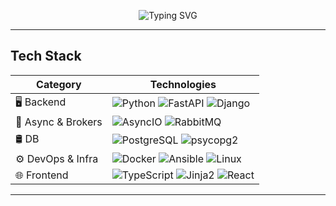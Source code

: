<p align="center">
  <img src="https://readme-typing-svg.demolab.com?font=Fira+Code&weight=300&size=16&duration=2000&pause=1000&color=747474&background=000000&width=820&lines=+I+dont+focus+on+a+programming+language.;+I+focus+on+the+task%2C+making+and+tool+selection+to+complete+it+effectively.+;The+code+I+write+hardly+ever+ends+up+on+GH.+It's+either+shit+or+NDA." alt="Typing SVG" />
</p>


---

## Tech Stack

| Category           | Technologies                                                                                 |
|--------------------|----------------------------------------------------------------------------------------------|
| 🖥️ Backend          | ![Python](https://img.shields.io/badge/-Python-3776AB?logo=python&logoColor=white) ![FastAPI](https://img.shields.io/badge/-FastAPI-009688?logo=fastapi&logoColor=white) ![Django](https://img.shields.io/badge/-Django-092E20?logo=django&logoColor=white) |
| 🧪 Async & Brokers  | ![AsyncIO](https://img.shields.io/badge/-asyncio-3776AB?logo=python&logoColor=white) ![RabbitMQ](https://img.shields.io/badge/-RabbitMQ-FF6600?logo=rabbitmq&logoColor=white) |
| 🛢 DB         | ![PostgreSQL](https://img.shields.io/badge/-PostgreSQL-4169E1?logo=postgresql&logoColor=white) ![psycopg2](https://img.shields.io/badge/-psycopg2-2C5E8A?logo=python&logoColor=white) |
| ⚙️ DevOps & Infra   | ![Docker](https://img.shields.io/badge/-Docker-2496ED?logo=docker&logoColor=white) ![Ansible](https://img.shields.io/badge/-Ansible-EE0000?logo=ansible&logoColor=white) ![Linux](https://img.shields.io/badge/-Linux-FCC624?logo=linux&logoColor=black) |
| 🌐 Frontend         | ![TypeScript](https://img.shields.io/badge/-TypeScript-3178C6?logo=typescript&logoColor=white) ![Jinja2](https://img.shields.io/badge/-Jinja2-B41717?logo=jinja&logoColor=white)  ![React](https://img.shields.io/badge/-React-20232A?logo=react&logoColor=61DAFB) |

---
